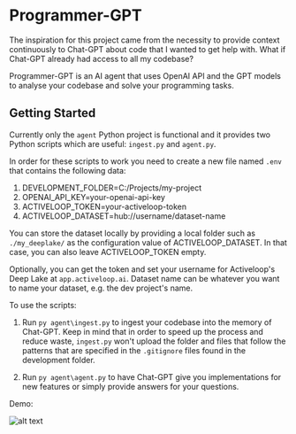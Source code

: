 # Programmer-GPT

The inspiration for this project came from the necessity to provide context continuously to Chat-GPT about code that I wanted to get help with. What if Chat-GPT already had access to all my codebase?

Programmer-GPT is an AI agent that uses OpenAI API and the GPT models to analyse your codebase and solve your programming tasks.

## Getting Started

Currently only the `agent` Python project is functional and it provides two Python scripts which are useful: `ingest.py` and `agent.py`.

In order for these scripts to work you need to create a new file named `.env` that contains the following data:

1. DEVELOPMENT_FOLDER=C:/Projects/my-project
2. OPENAI_API_KEY=your-openai-api-key
3. ACTIVELOOP_TOKEN=your-activeloop-token
4. ACTIVELOOP_DATASET=hub://username/dataset-name

You can store the dataset locally by providing a local folder such as `./my_deeplake/` as the configuration value of ACTIVELOOP_DATASET.
In that case, you can also leave ACTIVELOOP_TOKEN empty.

Optionally, you can get the token and set your username for Activeloop's Deep Lake at `app.activeloop.ai`.
Dataset name can be whatever you want to name your dataset, e.g. the dev project's name.

To use the scripts:

1. Run `py agent\ingest.py` to ingest your codebase into the memory of Chat-GPT. Keep in mind that in order to speed up the process and reduce waste, `ingest.py` won't upload the folder and files that follow the patterns that are specified in the `.gitignore` files found in the development folder.

2. Run `py agent\agent.py` to have Chat-GPT give you implementations for new features or simply provide answers for your questions.

Demo:

![alt text](https://github.com/lekisti/Programmer-GPT/blob/main/img/demo.png?raw=true)